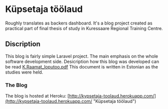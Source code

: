 # Küpsetaja töölaud
Roughly translates as backers dashboard. It's a blog project created as practical part of final thesis of study in Kuressaare Regional Training Centre.

## Discription
This blog is fairly simple Laravel project. The main emphasis on the whole software development side. Desicription how this blog was developed can be read [K.Raamat_loputoo.pdf](../master/K.Raamat_loputoo.pdf) This document is written in Estonian as the studies were held.

### The Blog
The blog is hosted at Heroku: [http://kypsetaja-toolaud.herokuapp.com/](http://kypsetaja-toolaud.herokuapp.com/ "Küpsetaja töölaud")

